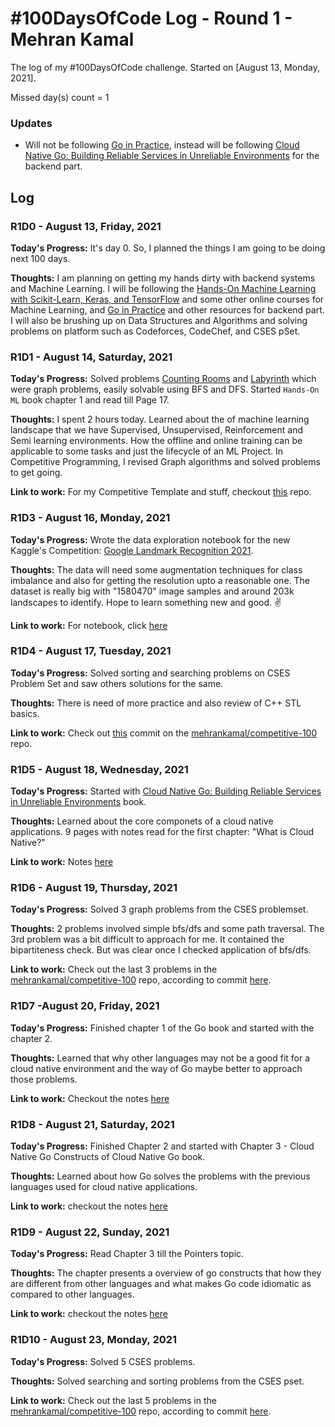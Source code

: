 # #100DaysOfCode Log - Round 1 - Mehran Kamal

The log of my #100DaysOfCode challenge. Started on [August 13, Monday, 2021].

Missed day(s) count = 1

### Updates

- Will not be following [Go in Practice](https://www.manning.com/books/go-in-practice), instead will be following [Cloud Native Go: Building Reliable Services in Unreliable Environments](https://www.oreilly.com/library/view/cloud-native-go/9781492076322/) for the backend part.

## Log

### R1D0 - August 13, Friday, 2021

**Today's Progress:** It's day 0. So, I planned the things I am going to be doing next 100 days.

**Thoughts:** I am planning on getting my hands dirty with backend systems and Machine Learning. I will be following the [Hands-On Machine Learning with Scikit-Learn, Keras, and TensorFlow](https://www.oreilly.com/library/view/hands-on-machine-learning/9781492032632/) and some other online courses for Machine Learning, and [Go in Practice](https://www.manning.com/books/go-in-practice) and other resources for backend part. I will also be brushing up on Data Structures and Algorithms and solving problems on platform such as Codeforces, CodeChef, and CSES pSet.

### R1D1 - August 14, Saturday, 2021

**Today's Progress:** Solved problems [Counting Rooms](https://cses.fi/problemset/task/1192) and [Labyrinth](https://cses.fi/problemset/task/1193) which were graph problems, easily solvable using BFS and DFS. Started ```Hands-On ML``` book chapter 1 and read till Page 17.

**Thoughts:** I spent 2 hours today. Learned about the of machine learning landscape that we have Supervised, Unsupervised, Reinforcement and Semi learning environments. How the offline and online training can be applicable to some tasks and just the lifecycle of an ML Project. In Competitive Programming, I revised Graph algorithms and solved problems to get going.

**Link to work:** For my Competitive Template and stuff, checkout [this](https://github.com/mehrankamal/competitive-100) repo.

### R1D3 - August 16, Monday, 2021

**Today's Progress:** Wrote the data exploration notebook for the new Kaggle's Competition: [Google Landmark Recognition 2021](https://www.kaggle.com/c/landmark-recognition-2021).

**Thoughts:** The data will need some augmentation techniques for class imbalance and also for getting the resolution upto a reasonable one. The dataset is really big with "1580470" image samples and around 203k landscapes to identify. Hope to learn something new and good. :v:

**Link to work:** For notebook, click [here](https://www.kaggle.com/mehrankamal/dataexploration-glrec-2021)

### R1D4 - August 17, Tuesday, 2021

**Today's Progress:** Solved sorting and searching problems on CSES Problem Set and saw others solutions for the same.

**Thoughts:** There is need of more practice and also review of C++ STL basics.

**Link to work:** Check out [this](https://github.com/mehrankamal/competitive-100/commit/721e83083c320d3a871f54ed681f97fe7c1acd92) commit on the [mehrankamal/competitive-100](https://github.com/mehrankamal/competitive-100) repo.

### R1D5 - August 18, Wednesday, 2021

**Today's Progress:** Started with [Cloud Native Go: Building Reliable Services in Unreliable Environments](https://www.oreilly.com/library/view/cloud-native-go/9781492076322/) book.

**Thoughts:** Learned about the core componets of a cloud native applications. 9 pages with notes read for the first chapter: "What is Cloud Native?"

**Link to work:** Notes [here](/cloud-native-notes.md)

### R1D6 - August 19, Thursday, 2021

**Today's Progress:** Solved 3 graph problems from the CSES problemset.

**Thoughts:** 2 problems involved simple bfs/dfs and some path traversal. The 3rd problem was a bit difficult to approach for me. It contained the bipartiteness check. But was clear once I checked application of bfs/dfs.

**Link to work:** Check out the last 3 problems in the [mehrankamal/competitive-100](https://github.com/mehrankamal/competitive-100) repo, according to commit [here](https://github.com/mehrankamal/competitive-100/commit/501d8b8bbd64a1b629975a27f7ed836ee9acafe0).

### R1D7 -August 20, Friday, 2021

**Today's Progress:** Finished chapter 1 of the Go book and started with the chapter 2.

**Thoughts:** Learned that why other languages may not be a good fit for a cloud native environment and the way of Go maybe better to approach those problems.

**Link to work:** Checkout the notes [here](/cloud-native-note.md)

### R1D8 - August 21, Saturday, 2021

**Today's Progress:** Finished Chapter 2 and started with Chapter 3 - Cloud Native Go Constructs of Cloud Native Go book.

**Thoughts:** Learned about how Go solves the problems with the previous languages used for cloud native applications.

**Link to work:** checkout the notes [here](/cloud-native-notes.md)

### R1D9 - August 22, Sunday, 2021

**Today's Progress:** Read Chapter 3 till the Pointers topic.

**Thoughts:** The chapter presents a overview of go constructs that how they are different from other languages and what makes Go code idiomatic as compared to other languages.

**Link to work:** checkout the notes [here](/cloud-native-notes.md)

### R1D10 - August 23, Monday, 2021

**Today's Progress:** Solved 5 CSES problems.

**Thoughts:** Solved searching and sorting problems from the CSES pset.

**Link to work:** Check out the last 5 problems in the [mehrankamal/competitive-100](https://github.com/mehrankamal/competitive-100) repo, according to commit [here](https://github.com/mehrankamal/competitive-100/commit/8ce974787a67634a0c098cc5b28c8fb48b3362b0).

